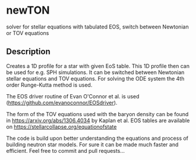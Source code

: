 # newTON
solver for stellar equations with tabulated EOS, switch between Newtonian or TOV equations

## Description
Creates a 1D profile for a star with given EoS table. This 1D profile then can be used for e.g. SPH simulations.
It can be switched between Newtonian stellar equations and TOV equations. For solving the ODE system the 4th order Runge-Kutta method is used.

The EOS driver routine of Evan O'Connor et al. is used (https://github.com/evanoconnor/EOSdriver).

The form of the TOV equations used with the baryon density can be found in https://arxiv.org/abs/1306.4034 by Kaplan et al.
EOS tables are available on https://stellarcollapse.org/equationofstate

The code is build upon better understanding the equations and process of building neutron star models. For sure it can be made much faster 
and efficient. Feel free to commit and pull requests...
